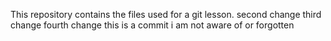 This repository contains the files used for a git lesson.
second change
third change
fourth change
this is a commit i am not aware of or forgotten 
